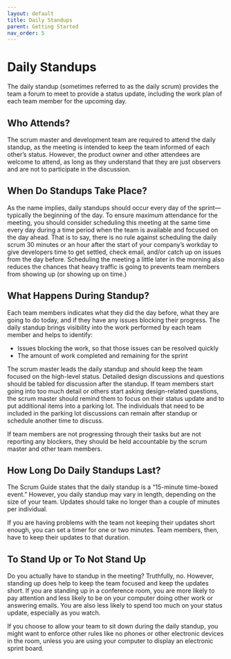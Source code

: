 ```yaml
---
layout: default
title: Daily Standups
parent: Getting Started
nav_order: 5
---
```


# Daily Standups

The daily standup (sometimes referred to as the daily scrum) provides the team a forum to meet to provide a status update, including the work 
plan of each team member for the upcoming day.

## Who Attends?

The scrum master and development team are required to attend the daily standup, as the meeting is intended to keep the team informed of each other’s 
status. However, the product owner and other attendees are welcome to attend, as long as they understand that they are just observers and are not to 
participate in the discussion.

## When Do Standups Take Place?

As the name implies, daily standups should occur every day of the sprint—typically the beginning of the day. To ensure maximum attendance for the 
meeting, you should consider scheduling this meeting at the same time every day during a time period when the team is available and focused on the 
day ahead. That is to say, there is no rule against scheduling the daily scrum 30 minutes or an hour after the start of your company’s workday to give 
developers time to get settled, check email, and/or catch up on issues from the day before. Scheduling the meeting a little later in the morning also 
reduces the chances that heavy traffic is going to prevents team members from showing up (or showing up on time.)

## What Happens During Standup?

Each team members indicates what they did the day before, what they are going to do today, and if they have any issues blocking their progress. 
The daily standup brings visibility into the work performed by each team member and helps to identify:

*	Issues blocking the work, so that those issues can be resolved quickly
*	The amount of work completed and remaining for the sprint

The scrum master leads the daily standup and should keep the team focused on the high-level status. Detailed design discussions and questions should 
be tabled for discussion after the standup. If team members start going into too much detail or others start asking design-related questions, the 
scrum master should remind them to focus on their status update and to put additional items into a parking lot. The individuals that need to be included 
in the parking lot discussions can remain after standup or schedule another time to discuss.

If team members are not progressing through their tasks but are not reporting any blockers, they should be held accountable by the scrum master and other 
team members.

## How Long Do Daily Standups Last?

The Scrum Guide states that the daily standup is a “15-minute time-boxed event.” However, you daily standup may vary in length, depending 
on the size of your team. Updates should take no longer than a couple of minutes per individual.

If you are having problems with the team not keeping their updates short enough, you can set a timer for one or two minutes. Team members, then, 
have to keep their updates to that duration.

## To Stand Up or To Not Stand Up

Do you actually have to standup in the meeting? Truthfully, no. However, standing up does help to keep the team focused and keep the updates short. If you are standing up in a conference room, you are more likely to pay attention and less likely to be on your computer doing other work or answering emails. You are also less likely to spend too much on your status update, especially as you watch.

If you choose to allow your team to sit down during the daily standup, you might want to enforce other rules like no phones or other electronic devices in the room, unless you are using your computer to display an electronic sprint board.
